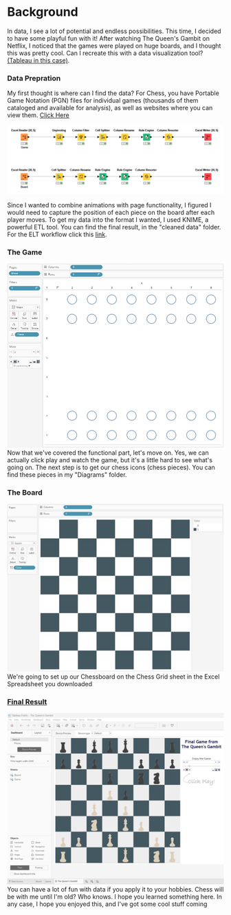 # Background

In data, I see a lot of potential and endless possibilities. This time, I decided to have some playful fun with it! After watching The Queen's Gambit on Netflix, I noticed that the games were played on huge boards, and I thought this was pretty cool. Can I recreate this with a data visualization tool? [(Tableau in this case)](https://bit.ly/43uqM7N). 


### Data Prepration

My first thought is where can I find the data? For Chess, you have Portable Game Notation (PGN) files for individual games (thousands of them cataloged and available for analysis), as well as websites where you can view them. [Click Here](https://lichess.org/study/AgKEky06)

![](./Diagrams/ETL.png)

Since I wanted to combine animations with page functionality, I figured I would need to capture the position of each piece on the board after each player moves. To get my data into the format I wanted, I used KNIME, a powerful ETL tool. You can find the final result, in the "cleaned data" folder. For the ELT workflow click this [link](https://hub.knime.com/-/spaces/-/latest/~oPVqKpLnTZCSeSNY/).

### The Game

![](./Diagrams/Game.jpg)
Now that we've covered the functional part, let's move on. Yes, we can actually click play and watch the game, but it's a little hard to see what's going on. The next step is to get our chess icons (chess pieces). You can find these pieces in my "Diagrams" folder.

### The Board

![](./Diagrams/Board.jpg)
We're going to set up our Chessboard on the Chess Grid sheet in the Excel Spreadsheet you downloaded

### [Final Result](https://bit.ly/3C0WqhG)

![](./Diagrams/Result.png)
You can have a lot of fun with data if you apply it to your hobbies. Chess will be with me until I'm old? Who knows. I hope you learned something here. In any case, I hope you enjoyed this, and I've got some cool stuff coming